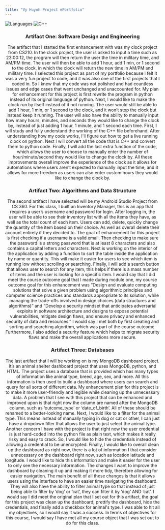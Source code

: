 ```yaml
---
title: "Vy Huynh Project ePortfolio"
---
```


<div>
  <img src="https://img.shields.io/badge/gray?style=for-the-badge" alt="Languages">
  <img src="https://img.shields.io/badge/c++-%2300599C.svg?style=for-the-badge&logo=c%2B%2B&logoColor=white" alt="C++">
</div>


<div align="center">
<h3>Artifact One: Software Design and Engineering</h3>
  <p>The artifact that I started the first enhancement with was my clock project from CS210. In the clock project, the user is asked to input a time such as 23:00:12, the program will then return the user the time in military time, and AM/PM time. The user will then be able to add 1 hour, add 1 min, or 1 second to the clock, in which the clock will return the new time in AM/PM and military time. I selected this project as part of my portfolio because I felt it was a very fun project to code, and it was also one of the first projects that I coded in. So I knew that my code was not polished and had countless issues and edge cases that went unchanged and unaccounted for.  My plan for enhancement for this project is first rewrite the program in python instead of its original language of python. Next, I would like to make the clock run by itself instead of it not running. The user would still be able to add 1 hour, 1 min, or 1 second to the clock, and it won’t stop the clock but instead keep it running. The user will also have the ability to manually input how many hours, minutes, and seconds they would like to change the clock by, instead of just adding 1 hour, 1 minute, and 1 second each time. First, I will study and fully understand the working of the C++ file beforehand. After understanding how my code works, I'll figure out how to get a live running clock on python. Next I will convert all the code that is C++ and convert them to python code. Finally, I will add the last extra function of the code, which allows the user to choose to manually enter the number of hour/minute/second they would like to change the clock by. All these improvements overall improve the experience of the clock as it allows for automations where users aren’t expected to manually input the time, and it allows for more freedom as users can also enter custom hours they would like to change the clock by. 
</p>
  <h3> Artifact Two: Algorithms and Data Structure  </h3>
  <p>The second artifact I have selected will be my Android Studio Project from CS 360. For this class, I built an Inventory Manager, this is an app that requires a user’s username and password for login. After logging in, the user will be able to see their inventory list with all the items they have, as well as the total count of each item. Users can add, delete, quickly change the quantity of the item based on their choice. As well as overall delete their account entirely if they decided to. The goal of enhancement for this project is first checking if a username is a valid email. Then checking to make sure the password is a strong password that is at least 8 characters and also contains a capital letters and characters. Next is working on the interior of the application by adding a function to sort the table inside the application by name or quantity. This will make it easier for users to see which item is running low without scrolling or searching. Finally, I will add a search button that allows user to search for any item, this helps if there is a mass number of items and the user is looking for a specific item. I would say that I did meet the course outcome goal that I made during module one, my course outcome goal for this enhancement was “Design and evaluate computing solutions that solve a given problem using algorithmic principles and computer science practices and standards appropriate to its solution, while managing the trade-offs involved in design choices (data structures and algorithms)” and “Develop a security mindset that anticipates adversarial exploits in software architecture and designs to expose potential vulnerabilities, mitigate design flaws, and ensure privacy and enhanced security of data and resources.” I would say I met both by first creating and sorting and searching algorithm, which was part of the course outcome. Furthermore, I also added a security feature which helps to migrate security flaws and make the overall applications more secure. 
</p>
  <h3> Artifact Three: Databases  </h3>
<p>The last artifact that I will be working on is my MongoDB dashboard project.  It’s an animal shelter dashboard project that uses MongoDB, python, and HTML. The project uses a database that is provided which has many types of information like animal type, breed, age, sex, and more. All this information is then used to build a dashboard where users can search and query for all sorts of different data. My enhancement plan for this project is to make it more user-friendly and legible while cleaning up the unnecessary data. A problem that I see with this project that can be enhanced and improved upon is that right now the column are named after the MongoDB column, such as ‘outcome_type’ or ‘date_of_birth’. All of these should be renamed to a better-looking name. Next, I would like to a filter for the animal type. This means instead of manually typing in dog or cat or other, I can just have a dropdown filter that allows the user to just select the animal type. Another concern I have with the project is that right now the user credential is just hard-coded into the python file as plain text, which makes it really risky and easy to crack. So, I would like to hide the credentials instead of allowing a credential to be unencrypted. Finally, I would like to overall clean up the dashboard as right now, there is a lot of information I that consider unnecessary on the dashboard right now, such as location latitude and longitude. I would like to hide this information and make it easier for the user to only see the necessary information. The changes I want to improve the dashboard by cleaning it up and making it more tidy, therefore allowing for easier navigation. The main benefit of all these changes is that it allows users using the interface to have an easier time navigating the dashboard. They will also have the ability to filter animal type so that instead of just being able to filter by ‘dog’ or ‘cat’, they can filter it by ‘dog’ AND ‘cat’. I would say I did meet the original plan that I set out for this artifact, the goal for this project was clean up the dashboard, prettify the dashboard, hide the credentials, and finally add a checkbox for animal's type. I was able to hit all my objectives, so I would say it was a success. In terms of objectives for this course, I would say I have met all my course object that I was set out to do for this class.
</p>
</div>
